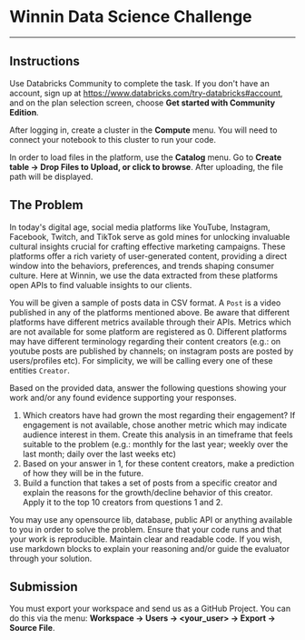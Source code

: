 # Winnin Data Science Challenge
-----------------------

## Instructions

Use Databricks Community to complete the task. 
If you don't have an account, sign up at https://www.databricks.com/try-databricks#account, and on the plan selection screen, choose **Get started with Community Edition**.

After logging in, create a cluster in the **Compute** menu. You will need to connect your notebook to this cluster to run your code.

In order to load files in the platform, use the **Catalog** menu. Go to **Create table -> Drop Files to Upload, or click to browse**. After uploading, the file path will be displayed.

## The Problem

In today's digital age, social media platforms like YouTube, Instagram, Facebook, Twitch, and TikTok serve as gold mines for unlocking invaluable cultural insights crucial for crafting effective marketing campaigns. These platforms offer a rich variety of user-generated content, providing a direct window into the behaviors, preferences, and trends shaping consumer culture. Here at Winnin, we use the data extracted from these platforms open APIs to find valuable insights to our clients.

You will be given a sample of posts data in CSV format. A `Post` is a video published in any of the platforms mentioned above. Be aware that different platforms have different metrics available through their APIs. Metrics which are not available for some platform are registered as 0. Different platforms may have different terminology regarding their content creators (e.g.: on youtube posts are published by channels; on instagram posts are posted by users/profiles etc). For simplicity, we will be calling every one of these entities `Creator`.

Based on the provided data, answer the following questions showing your work and/or any found evidence supporting your responses.
1. Which creators have had grown the most regarding their engagement? If engagement is not available, chose another metric which may indicate audience interest in them. Create this analysis in an timeframe that feels suitable to the problem (e.g.: monthly for the last year; weekly over the last month; daily over the last weeks etc)
2. Based on your answer in 1, for these content creators, make a prediction of how they will be in the future.
3. Build a function that takes a set of posts from a specific creator and explain the reasons for the growth/decline behavior of this creator. Apply it to the top 10 creators from questions 1 and 2.

You may use any opensource lib, database, public API or anything available to you in order to solve the problem. Ensure that your code runs and that your work is reproducible. Maintain clear and readable code. If you wish, use markdown blocks to explain your reasoning and/or guide the evaluator through your solution.

## Submission

You must export your workspace and send us as a GitHub Project. You can do this via the menu: **Workspace -> Users -> <your_user> -> Export -> Source File**.
